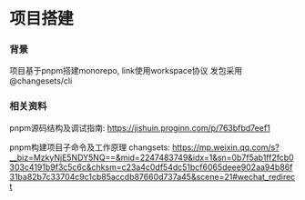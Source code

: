 # 项目搭建

### 背景
项目基于pnpm搭建monorepo,
link使用workspace协议
发包采用@changesets/cli

### 相关资料
pnpm源码结构及调试指南:
https://jishuin.proginn.com/p/763bfbd7eef1

pnpm构建项目子命令及工作原理
changsets:
https://mp.weixin.qq.com/s?__biz=MzkyNjE5NDY5NQ==&mid=2247483749&idx=1&sn=0b7f5ab1ff2fcb0303c4191b9f3c5c6c&chksm=c23a4c0df54dc51bcf6065deee902aa94b86f31ba82b7c33704c9c1cb85accdb87660d737a45&scene=21#wechat_redirect

